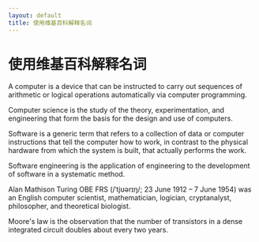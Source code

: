 ```yaml
---
layout: default
title: 使用维基百科解释名词
---
```


# 使用维基百科解释名词

A computer is a device that can be instructed to carry out sequences of arithmetic or logical operations automatically via computer programming.

Computer science is the study of the theory, experimentation, and engineering that form the basis for the design and use of computers.

Software is a generic term that refers to a collection of data or computer instructions that tell the computer how to work, in contrast to the physical hardware from which the system is built, that actually performs the work.

Software engineering is the application of engineering to the development of software in a systematic method.

Alan Mathison Turing OBE FRS (/ˈtjʊərɪŋ/; 23 June 1912 – 7 June 1954) was an English computer scientist, mathematician, logician, cryptanalyst, philosopher, and theoretical biologist.

Moore's law is the observation that the number of transistors in a dense integrated circuit doubles about every two years.